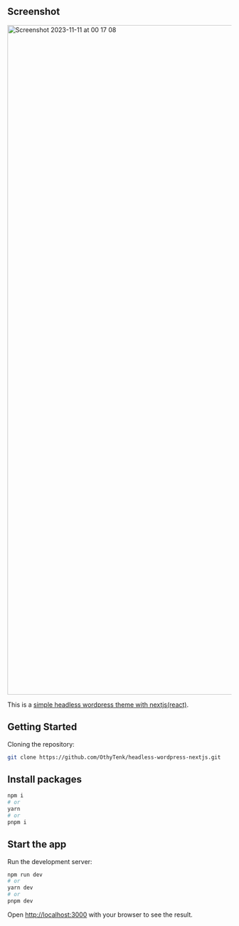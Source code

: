 ## Screenshot
<img width="1505" alt="Screenshot 2023-11-11 at 00 17 08" src="https://github.com/OthyTenk/headless-wordpress-nextjs/assets/34827155/57edc94b-2831-4e5a-bdbc-8eb9e783369a">


This is a [simple headless wordpress theme with nextjs(react)](https://github.com/OthyTenk/headless-wordpress-nextjs).

## Getting Started

Cloning the repository:

```bash
git clone https://github.com/OthyTenk/headless-wordpress-nextjs.git
```

## Install packages

```bash
npm i
# or
yarn
# or
pnpm i
```

## Start the app

Run the development server:

```bash
npm run dev
# or
yarn dev
# or
pnpm dev
```

Open [http://localhost:3000](http://localhost:3000) with your browser to see the result.
